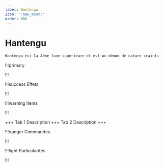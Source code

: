 ```yaml
---
label: Hantengu
icon: ":new_moon:"
order: 800
---
```


# Hantengu

```txt
Hantengu est la 4ème lune supérieure et est un démon de nature craintif
```

!!!primary

!!!

!!!success Effets

!!!

!!!warning Items

!!!

+++ Tab 1
Description
+++ Tab 2 
Description
+++

!!!danger Commandes

!!!

!!!light Particularités

!!!
